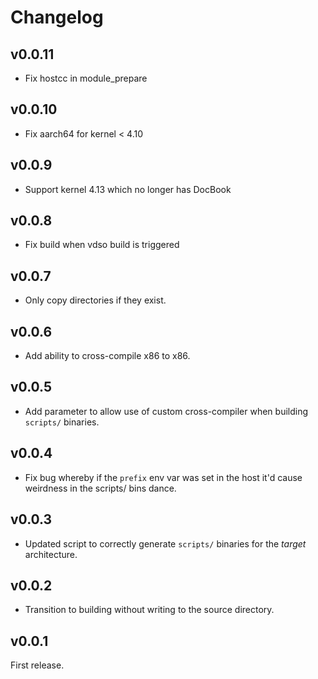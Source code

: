 # Changelog

## v0.0.11

* Fix hostcc in module_prepare

## v0.0.10

* Fix aarch64 for kernel < 4.10

## v0.0.9

* Support kernel 4.13 which no longer has DocBook

## v0.0.8

* Fix build when vdso build is triggered

## v0.0.7

* Only copy directories if they exist.

## v0.0.6

* Add ability to cross-compile x86 to x86.

## v0.0.5

* Add parameter to allow use of custom cross-compiler when building `scripts/`
  binaries.

## v0.0.4

* Fix bug whereby if the `prefix` env var was set in the host it'd cause
  weirdness in the scripts/ bins dance.

## v0.0.3

* Updated script to correctly generate `scripts/` binaries for the _target_
  architecture.

## v0.0.2

* Transition to building without writing to the source directory.

## v0.0.1

First release.
